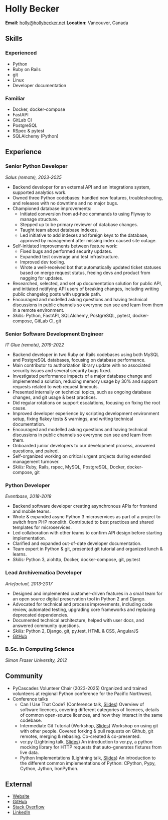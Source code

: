 # Holly Becker

**Email:** holly@hollybecker.net
**Location:** Vancouver, Canada

## Skills

### Experienced

-   Python
-   Ruby on Rails
-   git
-   Linux
-   Developer documentation

### Familiar

-   Docker, docker-compose
-   FastAPI
-   GitLab CI
-   PostgreSQL
-   RSpec & pytest
-   SQLAlchemy (Python)

## Experience

### Senior Python Developer

*Salus (remote), 2023-2025*

-   Backend developer for an external API and an integrations system,
    supported analytics work.
-   Owned three Python codebases: handled new features, troubleshooting,
    and releases with no downtime and no major bugs.
-   Championed database improvements:
    -   Initiated conversion from ad-hoc commands to using Flyway to
        manage structure.
    -   Stepped up to be primary reviewer of database changes.
    -   Taught team about database indexes.
    -   Led initiative to add indexes and foreign keys to the database,
        approved by management after missing index caused site outage.
-   Self-initiated improvements between feature work:
    -   Fixed bugs and performed security updates.
    -   Expanded test coverage and test infrastructure.
    -   Improved dev tooling.
    -   Wrote a well-received bot that automatically updated ticket
        statuses based on merge request status, freeing devs and product
        from nagging for updates.
-   Researched, selected, and set up documentation solution for public
    API, and initiated notifying API users of breaking changes,
    including writing public changelog posts with upgrade path.
-   Encouraged and modelled asking questions and having technical
    discussions in public channels so everyone can see and learn from
    them in a remote environment.
-   *Skills:* Python, FastAPI, SQLAlchemy, PostgreSQL, pytest,
    docker-compose, GitLab CI, git

### Senior Software Development Engineer

*IT Glue (remote), 2019-2022*

-   Backend developer in two Ruby on Rails codebases using both MySQL
    and PostgreSQL databases, focusing on database performance.
-   Main contributor to authorization library update with no associated
    security issues and several security bugs fixed.
-   Investigated performance impacts of a major database change and
    implemented a solution, reducing memory usage by 30% and support
    requests related to web request timeouts.
-   Presented internally on technical topics, such as ongoing database
    changes, and git usage & best practices.
-   Did regular rotations on support escalations, focusing on fixing the
    root cause.
-   Improved developer experience by scripting development environment
    setup, fixing flakey tests & warnings, and writing technical
    documentation.
-   Encouraged and modelled asking questions and having technical
    discussions in public channels so everyone can see and learn from
    them.
-   Onboarded junior developers to our development process, answered
    questions, and paired.
-   Self-organized working on critical urgent projects during extended
    management turnover.
-   *Skills:* Ruby, Rails, rspec, MySQL, PostgreSQL, Docker,
    docker-compose, git

### Python Developer

*Eventbase, 2018-2019*

-   Backend software developer creating asynchronous APIs for frontend
    and mobile teams.
-   Wrote & expanded async Python 3 microservices as part of a project
    to switch from PHP monolith. Contributed to best practices and
    shared templates for microservices.
-   Led collaboration with other teams to confirm API design before
    starting implementation.
-   Clarified and expanded out-of-date developer documentation.
-   Team expert in Python & git, presented git tutorial and organized
    lunch & learns.
-   *Skills:* Python 3, aiohttp, Docker, docker-compose, git, py.test

### Lead Archivematica Developer

*Artefactual, 2013-2017*

-   Designed and implemented customer-driven features in a small team
    for an open source digital preservation tool in Python 2 and Django.
-   Advocated for technical and process improvements, including code
    review, automated testing, upgrading core frameworks and replacing
    deprecated dependencies.
-   Documented technical architecture, helped with user docs, and
    answered community questions.
-   *Skills:* Python 2, Django, git, py.test, HTML & CSS, AngularJS
-   [GitHub](https://github.com/artefactual/)

### B.Sc. in Computing Science

*Simon Fraser University, 2012*

## Community

-   PyCascades Volunteer Chair (2023-2025) Organized and trained
    volunteers at regional Python conference for the Pacific Northwest.
-   Conference talks
    -   Can I Use That Code? (Conference talk,
        [Slides](https://docs.google.com/presentation/d/1NGAzLPPOPS6v_q8mLxjJpJphoEAfV9Cs4FEVzM9JWKs/edit?usp=sharing))
        Overview of software licences, covering different categories of
        licences, details of common open-source licences, and how they
        interact in the same codebase.
    -   Intermediate Git Tutorial (Workshop,
        [Slides](https://docs.google.com/presentation/d/1sfwfoUWerwEtzkJF7O_l7jnHsbCq-czKWIWxjoDV9QI/edit?usp=sharing))
        Workshop on using git with other people. Covered forking & pull
        requests on Github, git remotes, merging & rebasing. Co-created
        & co-presented.
    -   vcr.py (Lightning talk,
        [Slides](https://docs.google.com/presentation/d/1IHhezoU9L6Y_--O8TVjQqCkWs-BveCBtgPzymi3dfMg/edit?usp=sharing))
        An introduction to vcr.py, a python mocking library for HTTP
        requests that auto-generates fixtures from live data.
    -   Python Implementations (Lightning talk,
        [Slides](https://docs.google.com/presentation/d/1Tec9Xuw-unYWXvaacjt_uhJKKBn6P07ABiZc8Cs3h90/edit?usp=sharing))
        An introduction to the different common implementations of
        Python: CPython, Pypy, Cython, Jython, IronPython.

## External

-   [Website](http://hollybecker.net)
-   [GitHub](https://github.com/Hwesta)
-   [Stack Overflow](https://stackoverflow.com/users/2475775/hwesta)
-   [LinkedIn](https://ca.linkedin.com/in/holly-becker-586b0137)
